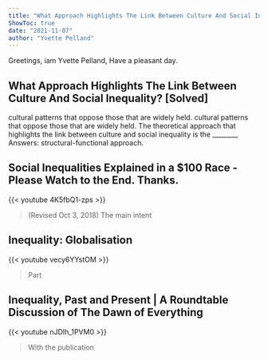 ```yaml
---
title: "What Approach Highlights The Link Between Culture And Social Inequality? [Solved]"
ShowToc: true 
date: "2021-11-07"
author: "Yvette Pelland" 
---
```


Greetings, iam Yvette Pelland, Have a pleasant day.
## What Approach Highlights The Link Between Culture And Social Inequality? [Solved]
cultural patterns that oppose those that are widely held. cultural patterns that oppose those that are widely held. The theoretical approach that highlights the link between culture and social inequality is the ________ Answers: structural-functional approach.

## Social Inequalities Explained in a $100 Race - Please Watch to the End. Thanks.
{{< youtube 4K5fbQ1-zps >}}
>(Revised Oct 3, 2018) The main intent 

## Inequality: Globalisation
{{< youtube vecy6YYstOM >}}
>Part 

## Inequality, Past and Present | A Roundtable Discussion of The Dawn of Everything
{{< youtube nJDIh_1PVM0 >}}
>With the publication 


